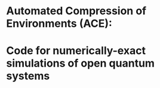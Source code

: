 # Automated Compression of Environments (ACE):
# Code for numerically-exact simulations of open quantum systems
